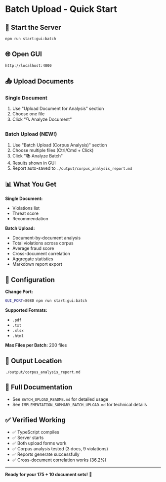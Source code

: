 # Batch Upload - Quick Start

## 🚀 Start the Server

```bash
npm run start:gui:batch
```

## 🌐 Open GUI

```
http://localhost:4000
```

## 📤 Upload Documents

### Single Document
1. Use "Upload Document for Analysis" section
2. Choose one file
3. Click "🔍 Analyze Document"

### Batch Upload (NEW!)
1. Use "Batch Upload (Corpus Analysis)" section
2. Choose multiple files (Ctrl/Cmd + Click)
3. Click "📚 Analyze Batch"
4. Results shown in GUI
5. Report auto-saved to `./output/corpus_analysis_report.md`

## 📊 What You Get

**Single Document:**
- Violations list
- Threat score
- Recommendation

**Batch Upload:**
- Document-by-document analysis
- Total violations across corpus
- Average fraud score
- Cross-document correlation
- Aggregate statistics
- Markdown report export

## 🔧 Configuration

**Change Port:**
```bash
GUI_PORT=8080 npm run start:gui:batch
```

**Supported Formats:**
- `.pdf`
- `.txt`
- `.xlsx`
- `.html`

**Max Files per Batch:**
200 files

## 📁 Output Location

```
./output/corpus_analysis_report.md
```

## 📖 Full Documentation

- See `BATCH_UPLOAD_README.md` for detailed usage
- See `IMPLEMENTATION_SUMMARY_BATCH_UPLOAD.md` for technical details

## ✅ Verified Working

- ✅ TypeScript compiles
- ✅ Server starts
- ✅ Both upload forms work
- ✅ Corpus analysis tested (3 docs, 9 violations)
- ✅ Reports generate successfully
- ✅ Cross-document correlation works (36.2%)

---

**Ready for your 175 + 10 document sets!** 🎉
